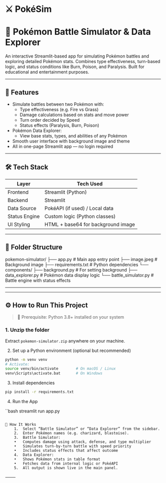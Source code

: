 # ⚔️ PokéSim
# 🧬 Pokémon Battle Simulator & Data Explorer

An interactive Streamlit-based app for simulating Pokémon battles and exploring detailed Pokémon stats. Combines type effectiveness, turn-based logic, and status conditions like Burn, Poison, and Paralysis. Built for educational and entertainment purposes.

---

## 🚀 Features

- Simulate battles between two Pokémon with:
  - Type effectiveness (e.g. Fire vs Grass)
  - Damage calculations based on stats and move power
  - Turn order decided by Speed
  - Status effects (Paralysis, Burn, Poison)
- Pokémon Data Explorer:
  - View base stats, types, and abilities of any Pokémon
- Smooth user interface with background image and theme
- All in one-page Streamlit app — no login required

---

## 🛠 Tech Stack

| Layer        | Tech Used            |
|--------------|----------------------|
| Frontend     | Streamlit (Python)   |
| Backend      | Streamlit            |
| Data Source  | PokéAPI (if used) / Local data |
| Status Engine| Custom logic (Python classes) |
| UI Styling   | HTML + base64 for background image |

---

## 📁 Folder Structure
pokemon-simulator/
├── app.py                    # Main app entry point
├── image.jpeg                # Background image
├── requirements.txt          # Python dependencies
└── components/
├── background.py         # For setting background
├── data_explorer.py      # Pokémon data display logic
└── battle_simulator.py   # Battle engine with status effects

---

---

## ⚙️ How to Run This Project

> 🧩 Prerequisite: Python 3.8+ installed on your system

### 1. Unzip the folder
Extract `pokemon-simulator.zip` anywhere on your machine.

2. Set up a Python environment (optional but recommended)

```bash
python -m venv venv
# Activate:
source venv/bin/activate        # On macOS / Linux
venv\Scripts\activate.bat       # On Windows
```

3. Install dependencies

```bash
pip install -r requirements.txt
```

4. Run the App

``bash
streamlit run app.py
```

🧪 How It Works
	1.	Select “Battle Simulator” or “Data Explorer” from the sidebar.
	2.	Enter Pokémon names (e.g. charizard, blastoise).
	3.	Battle Simulator:
	•	Computes damage using attack, defense, and type multiplier
	•	Simulates turn-by-turn battle with speed priority
	•	Includes status effects that affect outcome
	4.	Data Explorer:
	•	Shows Pokémon stats in table format
	•	Fetches data from internal logic or PokéAPI
	5.	All output is shown live in the main panel.

⸻
